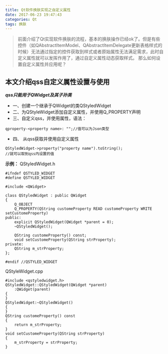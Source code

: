 ```yaml
---
title: Qt软件换肤实现之自定义属性
date: 2017-06-23 19:47:43
categories: Qt
tags: 换肤
---
```


> 前面介绍了Qt实现软件换肤的流程，基本的换肤操作已经ok了。但是有些控件（如QAbstractItemModel、QAbstractItemDelegate更新表格样式的时候）无法通过指定的控件获取到样式或者原始属性无法满足需求，此时自定义属性就可以发挥作用了，通过自定义属性动态获取样式。
> 那么如何设置自定义属性并应用呢？

<!--more-->

## **本文介绍qss自定义属性设置与使用**

***qss只能用于QWidget及其子孙类***

- 一、创建一个继承于QWidget的类QStyledWidget
- 二、为QStyleWidget添加自定义属性，并使用Q_PROPERTY声明
- 三、自定义qss，并使用属性，语法：
```
qproperty-<property name>: "";//值可以为Json类型
```
- 四、 从qss获取并使用自定义属性
```
QStyledWidget->property("property name").toString();
//就可以取到qss内设置的值
```

**示例：**
QStyledWidget.h
```
#ifndef QSTYLED_WIDGET
#define QSTYLED_WIDGET

#include <QWidget>

class QStyledWidget : public QWidget
{
	Q_OBJECT
	Q_PROPERTY(QString customeProperty READ customeProperty WRITE setCustomeProperty)
public:
	explicit QStyledWidget(QWidget *parent = 0);
	~QStyledWidget();

	QString customeProperty() const;
	void setCustomeProperty(QString strProperty);
private:
	QString m_strProperty;
};

#endif //QSTYLED_WIDGET
```

QStyleWidget.cpp
```
#include <qstyledwidget.h>
QStyledWidget::QStyledWidget(QWidget *parent)
	:QWidget(parent)
{
}
QStyledWidget:~QStyledWidget()
{
}
QString customeProperty() const
{
	return m_strProperty;
}
void setCustomeProperty(QString strProperty)
{
	m_strProperty = strProperty;
}
```

